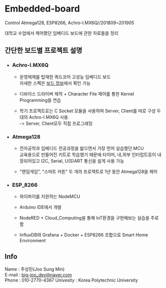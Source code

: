 # Embedded-board
Control Atmega128, ESP8266, Achro-I.MX6Q//201809~201905  


 대학교 수업에서 제어했던 임베디드 보드에 관한 자료들을 정리  
  

  

 ## 간단한 보드별 프로젝트 설명 
 
* ### Achro-I.MX6Q  

  -  운영체제를 탑재한 쿼드코어 고성능 임베디드 보드  
     자세한 스펙은 [보드 정보](http://huins.com/m13.php?m=rd&no=330)에서 확인 가능  
  
  -  디바이스 드라이버 제작 + Character File 제어를 통한 Kernel Programming을 연습  
  
  -  학기 프로젝트로는 C Socket 모듈을 사용하여 Server, Client를 따로 구성 두 대의 Achro-I.MX6Q 사용.  
     -> Server, Client모두 직접 프로그래밍  
  
  
* ### Atmega128  

  -  전자공학과 임베디드 전공과정을 밟으면서 가장 먼저 실습했던 MCU  
     교육용으로 만들어진 키트로 학습했기 때문에 타이머, 내,외부 인터럽트등이 내장되어있고 I2C, Serial, U(S)ART 통신을 쉽게 사용 가능    
     
  -  "랜덤게임", "스마트 커튼" 두 개의 프로젝트로 1년 동안 Atmega128을 제어  
    

 
* ### ESP_8266  

  -  와이파이를 지원하는 NodeMCU 
  
  -  Arduino IDE에서 개발  
  
  -  NodeRED + Cloud_Computing을 통해 IoT환경을 구현해보는 실습을 주로 함  
  
  -  InfluxDB와 Grafana + Docker + ESP8266 조합으로 Smart Home Environment


 ## Info

 Name      : 주성민(Joo Sung Min)  
 E-mail    : big-joo_dev@naver.com  
 Phone     : 010-2770-4367
 Univesity : Korea Polytechnic University  
 
